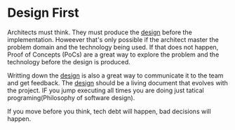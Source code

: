 # Design First

Architects must think. They must produce the [design](https://diego-pacheco.blogspot.com/2021/04/design-is-not-subjective.html) before the implementation. Howeever that's only possible if the architect master the problem domain and the technology being used. If that does not happen, Proof of Concepts (PoCs) are a great way to explore the problem and the technology before the design is produced.

Writting down the [design](https://diego-pacheco.blogspot.com/2020/04/architecture-101-thinking-about-design.html) is also a great way to communicate it to the team and get feedback. The [design](https://diego-pacheco.blogspot.com/2020/08/design-101.html) should be a living document that evolves with the project. IF you jump executing all times you are doing just tatical programing(Philosophy of software design).

If you move before you think, tech debt will happen, bad decisions will happen.